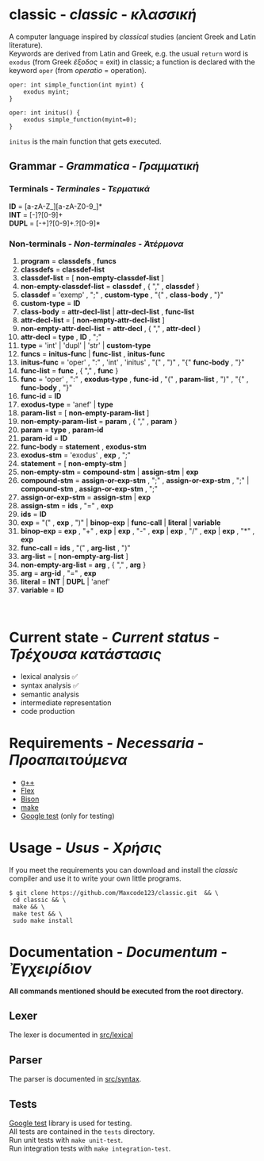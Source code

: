 # classic - _classic_ - _κλασσική_
A computer language inspired by _classical_ studies (ancient Greek and Latin
 literature).  
 Keywords are derived from Latin and Greek, e.g. the usual `return` word
 is `exodus` (from Greek _ἔξοδος_ = exit) in classic; a function is declared with the keyword `oper` (from _operatio_ = operation).  
```
oper: int simple_function(int myint) {
	exodus myint;
}

oper: int initus() {
	exodus simple_function(myint=0);
}
```

`initus` is the main function that gets executed.
 
## Grammar - _Grammatica_ - _Γραμματική_

### Terminals - _Terminales_ - _Τερματικά_

**ID** = [a-zA-Z_][a-zA-Z0-9_]*  
**INT** = [-]?[0-9]+  
**DUPL** = [-+]?[0-9]+\.?[0-9]*  

### Non-terminals - _Non-terminales_ - _Ἀτέρμονα_   
1. **program** = **classdefs** ,  **funcs**  
2. **classdefs** = **classdef-list**  
3. **classdef-list** = [ **non-empty-classdef-list** ]  
4. **non-empty-classdef-list** = **classdef** , { "," , **classdef** }  
5. **classdef** = 'exemp' , ";" , **custom-type** , "{" , **class-body** , "}"  
6. **custom-type** = **ID**  
7. **class-body** = **attr-decl-list** | **attr-decl-list** , **func-list**  
8. **attr-decl-list** = [ **non-empty-attr-decl-list** ]  
9. **non-empty-attr-decl-list** = **attr-decl** , { "," , **attr-decl** }  
10. **attr-decl** = **type** , **ID** , ";"  
11. **type** = 'int' | 'dupl' | 'str' | **custom-type**  
12. **funcs** = **initus-func** | **func-list** , **initus-func**  
13. **initus-func** = 'oper' , ":" , 'int' , 'initus' , "(" , ")" , "{" **func-body** , "}"  
14. **func-list** = **func** , { "," , **func** }    
15. **func** = 'oper' , ":" , **exodus-type** ,  **func-id** , "(" , **param-list** , ")" , "{" , **func-body** , "}"  
16. **func-id** = **ID**  
17. **exodus-type** = 'anef' | **type**  
18. **param-list** = [ **non-empty-param-list** ]  
19. **non-empty-param-list** = **param** , { "," , **param** }   
20. **param** = **type** , **param-id**  
21. **param-id** = **ID**  
22. **func-body** = **statement** , **exodus-stm**  
23. **exodus-stm** = 'exodus' , **exp** , ";"  
24. **statement** = [ **non-empty-stm** ]  
25. **non-empty-stm** = **compound-stm** | **assign-stm** | **exp**  
26. **compound-stm** = **assign-or-exp-stm** , ";" , **assign-or-exp-stm** , ";" | **compound-stm** , **assign-or-exp-stm** , ";"  
27. **assign-or-exp-stm** = **assign-stm** | **exp**    
28. **assign-stm** = **ids** , "=" , **exp**  
29. **ids** = **ID**  
30. **exp** = "(" , **exp** , ")" | **binop-exp** | **func-call** | **literal** | **variable**  
31. **binop-exp** = **exp** , "+" , **exp** | **exp** , "-" , **exp** | **exp** , "/" , **exp** | **exp** , "*" , **exp**  
32. **func-call** = **ids** , "(" , **arg-list** , ")"  
33. **arg-list** = [ **non-empty-arg-list** ]  
34. **non-empty-arg-list** = **arg** , { "," , **arg** }   
35. **arg** = **arg-id** , "=" , **exp**  
36. **literal** = **INT** | **DUPL** | 'anef'  
37. **variable** = **ID**    
</br>

# Current state - _Current status_ - _Τρέχουσα κατάστασις_
 * lexical analysis ✅
 * syntax analysis ✅
 * semantic analysis
 * intermediate representation
 * code production

# Requirements - _Necessaria_ - _Προαπαιτούμενα_ 
* [g++](https://gcc.gnu.org/)
* [Flex](https://ftp.gnu.org/old-gnu/Manuals/flex-2.5.4/flex.html)
* [Bison](https://www.gnu.org/software/bison/)
* [make](https://www.gnu.org/software/make/)
* [Google test](http://google.github.io/googletest/) (only for testing)

# Usage - _Usus_ - _Χρήσις_
If you meet the requirements you can download and install the _classic_ compiler and use
it to write your own little programs.
```
$ git clone https://github.com/Maxcode123/classic.git  && \
 cd classic && \
 make && \
 make test && \
 sudo make install  
```

# Documentation - _Documentum_ - _Ἐγχειρίδιον_ 
 **All commands mentioned should be executed from the root directory.**

## Lexer
The lexer is documented in [src/lexical](https://github.com/Maxcode123/classic/tree/syntax/src/lexical)

## Parser
The parser is documented in [src/syntax](https://github.com/Maxcode123/classic/tree/syntax/src/syntax).


## Tests
[Google test](http://google.github.io/googletest/) library is used for testing.  
All tests are contained in the `tests` directory.  
Run unit tests with `make unit-test`.  
Run integration tests with `make integration-test`.
